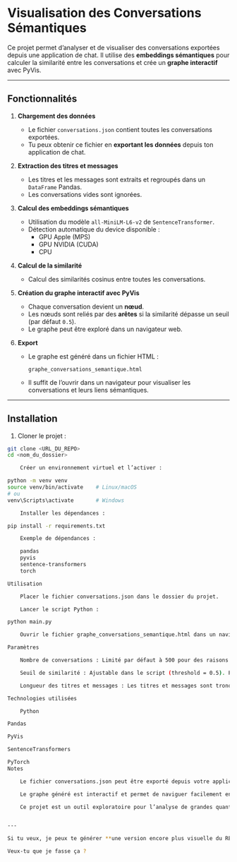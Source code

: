 # Visualisation des Conversations Sémantiques

Ce projet permet d’analyser et de visualiser des conversations exportées depuis une application de chat. Il utilise des **embeddings sémantiques** pour calculer la similarité entre les conversations et crée un **graphe interactif** avec PyVis.

---

## Fonctionnalités

1. **Chargement des données**
   - Le fichier `conversations.json` contient toutes les conversations exportées.
   - Tu peux obtenir ce fichier en **exportant les données** depuis ton application de chat.

2. **Extraction des titres et messages**
   - Les titres et les messages sont extraits et regroupés dans un `DataFrame` Pandas.
   - Les conversations vides sont ignorées.

3. **Calcul des embeddings sémantiques**
   - Utilisation du modèle `all-MiniLM-L6-v2` de `SentenceTransformer`.
   - Détection automatique du device disponible :
     - GPU Apple (MPS)
     - GPU NVIDIA (CUDA)
     - CPU

4. **Calcul de la similarité**
   - Calcul des similarités cosinus entre toutes les conversations.

5. **Création du graphe interactif avec PyVis**
   - Chaque conversation devient un **nœud**.
   - Les nœuds sont reliés par des **arêtes** si la similarité dépasse un seuil (par défaut `0.5`).
   - Le graphe peut être exploré dans un navigateur web.

6. **Export**
   - Le graphe est généré dans un fichier HTML :  
     ```
     graphe_conversations_semantique.html
     ```
   - Il suffit de l’ouvrir dans un navigateur pour visualiser les conversations et leurs liens sémantiques.

---

## Installation

1. Cloner le projet :
```bash
git clone <URL_DU_REPO>
cd <nom_du_dossier>

    Créer un environnement virtuel et l’activer :

python -m venv venv
source venv/bin/activate    # Linux/macOS
# ou
venv\Scripts\activate       # Windows

    Installer les dépendances :

pip install -r requirements.txt

    Exemple de dépendances :

    pandas
    pyvis
    sentence-transformers
    torch

Utilisation

    Placer le fichier conversations.json dans le dossier du projet.

    Lancer le script Python :

python main.py

    Ouvrir le fichier graphe_conversations_semantique.html dans un navigateur pour explorer le graphe.

Paramètres

    Nombre de conversations : Limité par défaut à 500 pour des raisons de performance (df.head(500)).

    Seuil de similarité : Ajustable dans le script (threshold = 0.5). Plus il est élevé, moins d’arêtes seront créées.

    Longueur des titres et messages : Les titres et messages sont tronqués pour l’affichage (textwrap.shorten).

Technologies utilisées

    Python

Pandas

PyVis

SentenceTransformers

PyTorch
Notes

    Le fichier conversations.json peut être exporté depuis votre application de chat.

    Le graphe généré est interactif et permet de naviguer facilement entre les conversations similaires.

    Ce projet est un outil exploratoire pour l’analyse de grandes quantités de conversations textuelles.


---

Si tu veux, je peux te générer **une version encore plus visuelle du README** avec **captures d’écran du graphe et badges Python/GitHub** pour que ton projet ait un rendu pro sur GitHub.  

Veux‑tu que je fasse ça ?


